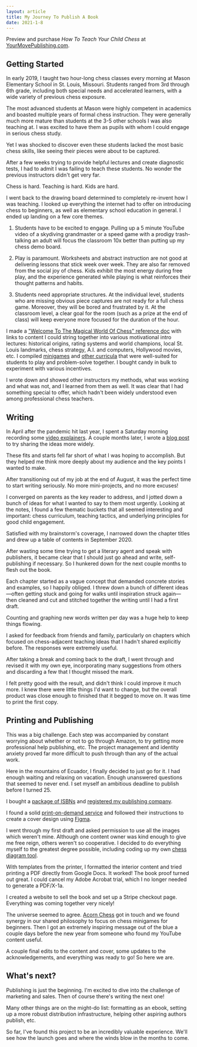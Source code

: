 ```yaml
---
layout: article
title: My Journey To Publish A Book
date: 2021-1-8
---
```


Preview and purchase _How To Teach Your Child Chess_ at [YourMovePublishing.com](https://yourmovepublishing.com).

## Getting Started

In early 2019, I taught two hour-long chess classes every morning at Mason Elementary School in St. Louis, Missouri. Students ranged from 3rd through 6th grade, including both special needs and accelerated learners, with a wide variety of previous chess exposure.

The most advanced students at Mason were highly competent in academics and boasted multiple years of formal chess instruction. They were generally much more mature than students at the 3-5 other schools I was also teaching at. I was excited to have them as pupils with whom I could engage in serious chess study.

Yet I was shocked to discover even these students lacked the most basic chess skills, like seeing their pieces were about to be captured.

After a few weeks trying to provide helpful lectures and create diagnostic tests, I had to admit I was failing to teach these students. No wonder the previous instructors didn't get very far.

Chess is hard. Teaching is hard. Kids are hard.

I went back to the drawing board determined to completely re-invent how I was teaching. I looked up everything the internet had to offer on introducing chess to beginners, as well as elementary school education in general. I ended up landing on a few core themes.

1. Students have to be excited to engage. Pulling up a 5 minute YouTube video of a skydiving grandmaster or a speed game with a prodigy trash-talking an adult will focus the classroom 10x better than putting up my chess demo board.

2. Play is paramount. Worksheets and abstract instruction are not good at delivering lessons that stick week over week. They are also far removed from the social joy of chess. Kids exhibit the most energy during free play, and the experience generated while playing is what reinforces their thought patterns and habits.

3. Students need appropriate structures. At the individual level, students who are missing obvious piece captures are not ready for a full chess game. Moreover, they will be bored and frustrated by it. At the classroom level, a clear goal for the room (such as a prize at the end of class) will keep everyone more focused for the duration of the hour.

I made a ["Welcome To The Magical World Of Chess" reference doc](https://docs.google.com/document/d/16KI3_InewwL1buMQ2OS4-JvS9ADO8GaVo1rhialNn44/edit?usp=sharing) with links to content I could string together into various motivational intro lectures: historical origins, rating systems and world champions, local St. Louis landmarks, chess strategy, A.I. and computers, Hollywood movies, etc. I compiled [minigames](https://docs.google.com/document/d/1qT-mld9vyQHdu9UxafQy8i8td9BzLBKg5ryvLRCPAvs/edit#bookmark=id.yxfh71qf0jvp) and [other curricula](https://drive.google.com/drive/folders/1snJQ_Xux967sozH1nJg5GqWMrqy544PQ?usp=sharing) that were well-suited for students to play and problem-solve together. I bought candy in bulk to experiment with various incentives.

I wrote down and showed other instructors my methods, what was working and what was not, and I learned from them as well. It was clear that I had something special to offer, which hadn't been widely understood even among professional chess teachers.

<!--
I later taught in other settings, such as the Mechanics' Institute, which confirmed that although traditional instruction works fine for students who have pre-existing chess proficiency, starting out gently and efficiently with complete beginners remains an open question.

I had a well-scoped subject and a structured approach that worked, but despite my intentions to distribute this knowledge in some bigger way, I didn't do anything with it. I failed, week after week, and month after month, to systematically define my audience and what I wanted to communicate.-->

## Writing

In April after the pandemic hit last year, I spent a Saturday morning recording some [video explainers](/chess#videos). A couple months later, I wrote a [blog post](/chess-the-easy-way) to try sharing the ideas more widely.

These fits and starts fell far short of what I was hoping to accomplish. But they helped me think more deeply about my audience and the key points I wanted to make.

After transitioning out of my job at the end of August, it was the perfect time to start writing seriously. No more mini-projects, and no more excuses!

I converged on parents as the key reader to address, and I jotted down a bunch of ideas for what I wanted to say to them most urgently. Looking at the notes, I found a few thematic buckets that all seemed interesting and important: chess curriculum, teaching tactics, and underlying principles for good child engagement.

Satisfied with my brainstorm's coverage, I narrowed down the chapter titles and drew up a table of contents in September 2020.

After wasting some time trying to get a literary agent and speak with publishers, it became clear that I should just go ahead and write, self-publishing if necessary. So I hunkered down for the next couple months to flesh out the book.

Each chapter started as a vague concept that demanded concrete stories and examples, so I happily obliged. I threw down a bunch of different ideas&mdash;often getting stuck and going for walks until inspiration struck again&mdash;then cleaned and cut and stitched together the writing until I had a first draft.

Counting and graphing new words written per day was a huge help to keep things flowing.

I asked for feedback from friends and family, particularly on chapters which focused on chess-adjacent teaching ideas that I hadn't shared explicitly before. The responses were extremely useful.

After taking a break and coming back to the draft, I went through and revised it with my own eye, incorporating many suggestions from others and discarding a few that I thought missed the mark.

I felt pretty good with the result, and didn't think I could improve it much more. I knew there were little things I'd want to change, but the overall product was close enough to finished that it begged to move on. It was time to print the first copy.

## Printing and Publishing

This was a big challenge. Each step was accompanied by constant worrying about whether or not to go through Amazon, to try getting more professional help publishing, etc. The project management and identity anxiety proved far more difficult to push through than any of the actual work.

Here in the mountains of Ecuador, I finally decided to just go for it. I had enough waiting and relaxing on vacation. Enough unanswered questions that seemed to never end. I set myself an ambitious deadline to publish before I turned 25.

I bought a [package of ISBNs](https://www.myidentifiers.com/identify-protect-your-book/isbn/buy-isbn) and [registered my publishing company](https://www.dos.pa.gov/BusinessCharities/Business/Resources/Pages/Fictitious-Names.aspx).

I found a solid [print-on-demand service](https://www.thebookpatch.com/printondemand/) and followed their instructions to create a cover design using [Figma](https://www.figma.com/).

I went through my first draft and asked permission to use all the images which weren't mine. Although one content owner was kind enough to give me free reign, others weren't so cooperative. I decided to do everything myself to the greatest degree possible, including coding up my own [chess diagram tool](https://andytrattner.com/chessboard/).

With templates from the printer, I formatted the interior content and tried printing a PDF directly from Google Docs. It worked! The book proof turned out great. I could cancel my Adobe Acrobat trial, which I no longer needed to generate a PDF/X-1a.

I created a website to sell the book and set up a Stripe checkout page. Everything was coming together very nicely!

The universe seemed to agree. [Acorn Chess](https://acornchess.com/) got in touch and we found synergy in our shared philosophy to focus on chess minigames for beginners. Then I got an extremely inspiring message out of the blue a couple days before the new year from someone who found my YouTube content useful.

A couple final edits to the content and cover, some updates to the acknowledgements, and everything was ready to go! So here we are.

## What's next?

Publishing is just the beginning. I'm excited to dive into the challenge of marketing and sales. Then of course there's writing the next one!

Many other things are on the might-do list: formatting as an ebook, setting up a more robust distribution infrastructure, helping other aspiring authors publish, etc.

So far, I've found this project to be an incredibly valuable experience. We'll see how the launch goes and where the winds blow in the months to come.
